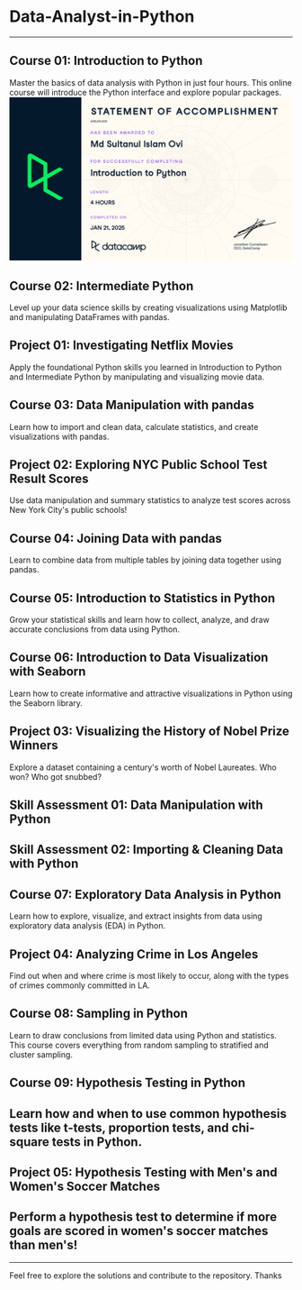 # Data-Analyst-in-Python

---

## Course 01: Introduction to Python

Master the basics of data analysis with Python in just four hours. This online course will introduce the Python interface and explore popular packages.
![](Certificates/c1_certificate.jpg)

## Course 02: Intermediate Python

Level up your data science skills by creating visualizations using Matplotlib and manipulating DataFrames with pandas.

## Project 01: Investigating Netflix Movies

Apply the foundational Python skills you learned in Introduction to Python and Intermediate Python by manipulating and visualizing movie data.

## Course 03: Data Manipulation with pandas

Learn how to import and clean data, calculate statistics, and create visualizations with pandas.

## Project 02: Exploring NYC Public School Test Result Scores

Use data manipulation and summary statistics to analyze test scores across New York City's public schools!

## Course 04: Joining Data with pandas

Learn to combine data from multiple tables by joining data together using pandas.

## Course 05: Introduction to Statistics in Python

Grow your statistical skills and learn how to collect, analyze, and draw accurate conclusions from data using Python.

## Course 06: Introduction to Data Visualization with Seaborn

Learn how to create informative and attractive visualizations in Python using the Seaborn library.

## Project 03: Visualizing the History of Nobel Prize Winners

Explore a dataset containing a century's worth of Nobel Laureates. Who won? Who got snubbed?

## Skill Assessment 01: Data Manipulation with Python

## Skill Assessment 02: Importing & Cleaning Data with Python

## Course 07: Exploratory Data Analysis in Python

Learn how to explore, visualize, and extract insights from data using exploratory data analysis (EDA) in Python.

## Project 04: Analyzing Crime in Los Angeles

Find out when and where crime is most likely to occur, along with the types of crimes commonly committed in LA.

## Course 08: Sampling in Python

Learn to draw conclusions from limited data using Python and statistics. This course covers everything from random sampling to stratified and cluster sampling.

## Course 09: Hypothesis Testing in Python

## Learn how and when to use common hypothesis tests like t-tests, proportion tests, and chi-square tests in Python.

## Project 05: Hypothesis Testing with Men's and Women's Soccer Matches

## Perform a hypothesis test to determine if more goals are scored in women's soccer matches than men's!

---

Feel free to explore the solutions and contribute to the repository. Thanks

